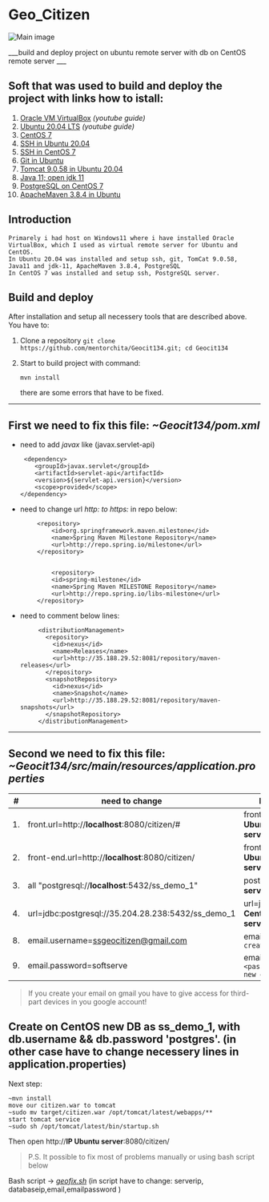 # Geo_Citizen 

![Main image](img/geo.jpg?raw=true)

___build  and deploy project on ubuntu remote server with db on CentOS remote server ___


## Soft that was used to build and deploy the project with links how to istall:

1) [Oracle VM VirtualBox](https://www.youtube.com/watch?v=8mns5yqMfZk)    *(youtube guide)*
2) [Ubuntu 20.04 LTS](https://www.youtube.com/watch?v=fAHpGshMCgQ&t=792s)   *(youtube guide)*
3) [CentOS 7](https://prowebmastering.ru/ustanovka-centos-7-v-virtualbox.html)
4) [SSH in Ubuntu 20.04](https://linuxize.com/post/how-to-enable-ssh-on-ubuntu-20-04/) 
5) [SSH in CentOS 7](https://phoenixnap.com/kb/how-to-enable-ssh-centos-7)
6) [Git in Ubuntu](https://www.digitalocean.com/community/tutorials/how-to-install-git-on-ubuntu-20-04-ru)
7) [Tomcat 9.0.58 in Ubuntu 20.04](https://infoit.com.ua/linux/kak-ustanovit-apache-tomcat-v-ubuntu-20-04-lts)
8) [Java 11; open jdk 11](https://losst.ru/ustanovka-java-v-ubuntu-18-04#1_%D0%9A%D0%B0%D0%BA_%D1%83%D1%81%D1%82%D0%B0%D0%BD%D0%BE%D0%B2%D0%B8%D1%82%D1%8C_OpenJDK_11_%D0%B2_Ubuntu_2004)
9) [PostgreSQL on CentOS 7](https://linuxize.com/post/how-to-install-postgresql-on-centos-7/)
10) [ApacheMaven 3.8.4 in Ubuntu](https://linuxize.com/post/how-to-install-apache-maven-on-ubuntu-18-04/)


## Introduction

```
Primarely i had host on Windows11 where i have installed Oracle VirtualBox, which I used as virtual remote server for Ubuntu and CentOS. 
In Ubuntu 20.04 was installed and setup ssh, git, TomCat 9.0.58, Java11 and jdk-11, ApacheMaven 3.8.4, PostgreSQL 
In CentOS 7 was installed and setup ssh, PostgreSQL server.
```

## Build and deploy
After installation and setup all necessery tools that are described above. You have to:

1. Clone a repository `git clone https://github.com/mentorchita/Geocit134.git; cd Geocit134`
2. Start to build project with command: 
   
    ```mvn install```

   there are some errors that have to be fixed. 
---
   First we need to fix this file: *~Geocit134/pom.xml*
---
   
  * need to add *javax* like (<artifactId>javax.servlet-api</artifactId>)
   
         <dependency>
            <groupId>javax.servlet</groupId>
            <artifactId>servlet-api</artifactId>
            <version>${servlet-api.version}</version>
            <scope>provided</scope>
        </dependency>

* need to change url *http: to https:* in repo below:
```
        <repository>
            <id>org.springframework.maven.milestone</id>
            <name>Spring Maven Milestone Repository</name>
            <url>http://repo.spring.io/milestone</url>
        </repository>
    
    
            <repository>
            <id>spring-milestone</id>
            <name>Spring Maven MILESTONE Repository</name>
            <url>http://repo.spring.io/libs-milestone</url>
        </repository>
  ```
 * need to comment below lines:
   ```
        <distributionManagement>
          <repository>
            <id>nexus</id>
            <name>Releases</name>
            <url>http://35.188.29.52:8081/repository/maven-releases</url>
          </repository>
          <snapshotRepository>
            <id>nexus</id>
            <name>Snapshot</name>
            <url>http://35.188.29.52:8081/repository/maven-snapshots</url>
          </snapshotRepository>
        </distributionManagement>
    ```
---

Second we need to fix this file: *~Geocit134/src/main/resources/application.properties*
---
|#|need to change|how to change|
  |--|--|--|
  |1.|front.url=http://**localhost**:8080/citizen/#|front.url=http://**IP Ubuntu server**:8080/citizen/#  
  |2.|front-end.url=http://**localhost**:8080/citizen/|front-end.url=http://**IP Ubuntu server**:8080/citizen/
  |3.|all "postgresql://**localhost**:5432/ss_demo_1"|postgresql://**IP CentOS server**/ss_demo_1  
  |4.|url=jdbc:postgresql://35.204.28.238:5432/ss_demo_1|url=jdbc:postgresql://**IP CentOS server**/ss_demo_1  
  |8.|email.username=ssgeocitizen@gmail.com|email.username=`<put created new email>`
  |9.|email.password=softserve|email.password=`<password fpr created new email>`

>If you create your email on gmail you have to give access for third-part devices in you google account!

Create  on CentOS new DB as ss_demo_1, with db.username &&  db.password 'postgres'. (in other case have to change necessery lines in application.properties)
---
Next step:

      
   
    ~mvn install
    move our citizen.war to tomcat
    ~sudo mv target/citizen.war /opt/tomcat/latest/webapps/** 
    start tomcat service
    ~sudo sh /opt/tomcat/latest/bin/startup.sh

 
 Then open http://**IP Ubuntu server**:8080/citizen/

> P.S. It possible to fix most of problems manually or using bash script below

 Bash script -> [*geofix.sh*](./geofix.sh) (in script have to change: serverip, databaseip,email,emailpassword )
 